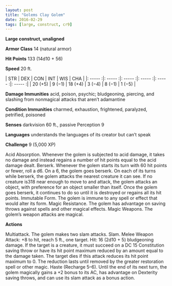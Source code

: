 ```yaml
---
layout: post
title: "Golems Clay Golem"
date: 2016-02-29
tags: [large, construct, cr9]
---
```


**Large construct, unaligned**

**Armor Class** 14 (natural armor)

**Hit Points** 133 (14d10 + 56)

**Speed** 20 ft.

|   STR   |   DEX   |   CON   |   INT   |   WIS   |   CHA   |
|: ----- :|: ----- :|: ----- :|: ----- :|: ----- :|: ----- :|
| 20 (+5) | 9 (−1) | 18 (+4) | 3 (−4) | 8 (−1) | 1 (−5) |

**Damage Immunities** acid, poison, psychic; bludgeoning, piercing, and slashing from nonmagical attacks that aren’t adamantine 

**Condition Immunities** charmed, exhaustion, frightened, paralyzed, petrified, poisoned 

**Senses** darkvision 60 ft., passive Perception 9 

**Languages** understands the languages of its creator but can’t speak 

**Challenge** 9 (5,000 XP)

Acid Absorption. Whenever the golem is subjected to acid damage, it takes no damage and instead regains a number of hit points equal to the acid damage dealt. Berserk. Whenever the golem starts its turn with 60 hit points or fewer, roll a d6. On a 6, the golem goes berserk. On each of its turns while berserk, the golem attacks the nearest creature it can see. If no creature is318 near enough to move to and attack, the golem attacks an object, with preference for an object smaller than itself. Once the golem goes berserk, it continues to do so until it is destroyed or regains all its hit points. Immutable Form. The golem is immune to any spell or effect that would alter its form. Magic Resistance. The golem has advantage on saving throws against spells and other magical effects. Magic Weapons. The golem’s weapon attacks are magical. 

**Actions**

Multiattack. The golem makes two slam attacks. Slam. Melee Weapon Attack: +8 to hit, reach 5 ft., one target. Hit: 16 (2d10 + 5) bludgeoning damage. If the target is a creature, it must succeed on a DC 15 Constitution saving throw or have its hit point maximum reduced by an amount equal to the damage taken. The target dies if this attack reduces its hit point maximum to 0. The reduction lasts until removed by the greater restoration spell or other magic. Haste (Recharge 5–6). Until the end of its next turn, the golem magically gains a +2 bonus to its AC, has advantage on Dexterity saving throws, and can use its slam attack as a bonus action.